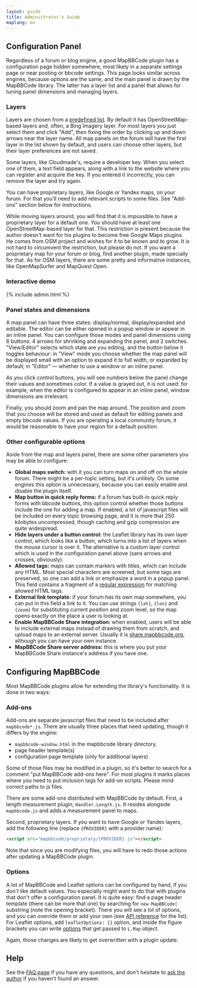 ```yaml
---
layout: guide
title: Administrator's Guide
maplang: en
---
```


## Configuration Panel

Regardless of a forum or blog engine, a good MapBBCode plugin has a configuration page hidden somewhere, most likely in a separate settings page or near posting or bbcode settings. This page looks similar across engines, because options are the same, and the main panel is drawn by the MapBBCode library. The latter has a layer list and a panel that allows for tuning panel dimensions and managing layers.

### Layers

Layers are chosen from a [predefined list](https://github.com/MapBBCode/mapbbcode/blob/master/src/layers/LayerList.js). By default it has OpenStreetMap-based layers and, often, a Bing Imagery layer. For most layers you just select them and click "Add", then fixing the order by clicking up and down arrows near the layer name. All map panels on the forum will have the first layer in the list shown by default, and users can choose other layers, but their layer preferences are not saved.

Some layers, like Cloudmade's, require a developer key. When you select one of them, a text field appears, along with a link to the website where you can register and acquire the key. If you entered it incorrectly, you can remove the layer and try again.

You can have proprietary layers, like Google or Yandex maps, on your forum. For that you'll need to add relevant scripts to some files. See "Add-ons" section below for instructions.

While moving layers around, you will find that it is impossible to have a proprietary layer for a default one. You should have at least one OpenStreetMap-based layer for that. This restriction is present because the author doesn't want for his plugins to become free Google Maps plugins. He comes from OSM project and wishes for it to be known and to grow. It is not hard to circumvent the restriction, but please do not. If you want a proprietary map for your forum or blog, find another plugin, made specially for that. As for OSM layers, there are some pretty and informative instances, like OpenMapSurfer and MapQuest Open.

### Interactive demo

{% include admin.html %}

### Panel states and dimensions

A map panel can have three states: display/normal, display/expanded and editable. The editor can be either opened in a popup window or appear in an inline panel. You can configure those modes and panel dimensions using 6 buttons: 4 arrows for shrinking and expanding the panel, and 2 switches. "View/Editor" selects which state are you editing, and the button below it toggles behaviour: in "View" mode you choose whether the map panel will be displayed small with an option to expand it to full width, or expanded by default; in "Editor" — whether to use a window or an inline panel.

As you click control buttons, you will see numbers below the panel change their values and sometimes color. If a value is grayed out, it is not used: for example, when the editor is configured to appear in an inline panel, window dimensions are irrelevant.

Finally, you should zoom and pan the map around. The position and zoom that you choose will be stored and used as default for editing panels and empty bbcode values. If you are operating a local community forum, it would be reasonable to have your region for a default position.

### Other configurable options

Aside from the map and layers panel, there are some other parameters you may be able to configure:

* **Global maps switch:** with it you can turn maps on and off on the whole forum. There might be a per-topic setting, but it's unlikely. On some engines this option is unnecessary, because you can easily enable and disable the plugin itself.
* **Map button in quick reply forms:** if a forum has built-in quick reply forms with bbcode buttons, this option control whether those buttons include the one for adding a map. If enabled, a lot of javascript files will be included on every topic browsing page, and it is more that 250 kilobytes uncompressed, though caching and gzip compression are quite widespread.
* **Hide layers under a button control:** the Leaflet library has its own layer control, which looks like a button, which turns into a list of layers when the mouse cursor is over it. The alternative is a custom layer control which is used in the configuration panel above (sans arrows and crosses, obviously).
* **Allowed tags:** maps can contain markers with titles, which can include any HTML. Most special characters are screened, but some tags are preserved, so one can add a link or emphasize a word in a popup panel. This field contains a fragment of a [regular expression](https://developer.mozilla.org/en/docs/Web/JavaScript/Guide/Regular_Expressions) for matching allowed HTML tags.
* **External link template:** if your forum has its own map somewhere, you can put in this field a link to it. You can use strings `{lat}`, `{lon}` and `{zoom}` for substituting current position and zoom level, so the map opens exactly on the place a user is looking at.
* **Enable MapBBCode Share integration:** when enabled, users will be able to include external maps instead of drawing them from scratch, and upload maps to an external server. Usually it is [share.mapbbcode.org](http://share.mapbbcode.org/), although you can have your own instance.
* **MapBBCode Share server address:** this is where you put your MapBBCode Share instance's address if you have one.

## Configuring MapBBCode

Most MapBBCode plugins allow for extending the library's functionality. It is done in two ways:

### Add-ons

Add-ons are separate javascript files that need to be included after `mapbbcode*.js`. There are usually three places that need updating, though it differs by the engine:

* `mapbbcode-window.html` in the mapbbcode library directory.
* page header template(s)
* configuration page template (only for additional layers)

Some of those files may be modified in a plugin, so it's better to search for a comment "put MapBBCode add-ons here". For most plugins it marks places where you need to put inclusion tags for add-on scripts. Please mind correct paths to js files.

There are some add-ons distributed with MapBBCode by default. First, a length measurement plugin, `Handler.Length.js`. It resides alongside `mapbbcode.js` and adds a measurement panel to maps.

Second, proprietary layers. If you want to have Google or Yandex layers, add the following line (replace `{PROVIDER}` with a provider name):

```html
<script src="mapbbcode/proprietary/{PROVIDER}.js"></script>
```

Note that since you are modifying files, you will have to redo those actions after updating a MapBBCode plugin.

### Options

A lot of MapBBCode and Leaflet options can be configured by hand, if you don't like default values. You especially might want to do that with plugins that don't offer a configuration panel. It is quite easy: find a page header template (there can be more that one) by searching for `new MapBBCode(` substring (note the opening bracket). There you will see a lot of options, and you can override them or add your own (see [API reference](api.html) for the list). For Leaflet options, add `leafletOptions: {}` option, and inside the figure brackets you can write [options](http://leafletjs.com/reference.html#map-options) that get passed to `L.Map` object.

Again, those changes are likely to get overwritten with a plugin update.

## Help

See the [FAQ page](faq.html) if you have any questions, and don't hesitate to [ask the author](mailto:zverik@textual.ru) if you haven't found an answer.
